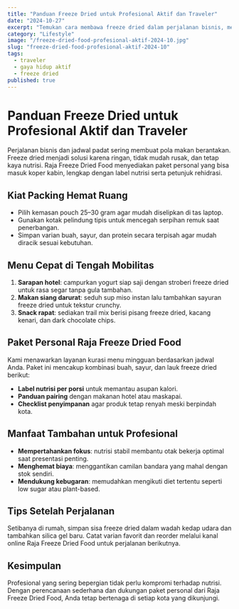 ```yaml
---
title: "Panduan Freeze Dried untuk Profesional Aktif dan Traveler"
date: "2024-10-27"
excerpt: "Temukan cara membawa freeze dried dalam perjalanan bisnis, menjaga pola makan sehat, dan memanfaatkan paket personal Raja Freeze Dried Food untuk mobilitas tinggi."
category: "Lifestyle"
image: "/freeze-dried-food-profesional-aktif-2024-10.jpg"
slug: "freeze-dried-food-profesional-aktif-2024-10"
tags:
  - traveler
  - gaya hidup aktif
  - freeze dried
published: true
---
```


# Panduan Freeze Dried untuk Profesional Aktif dan Traveler

Perjalanan bisnis dan jadwal padat sering membuat pola makan berantakan. Freeze dried menjadi solusi karena ringan, tidak mudah rusak, dan tetap kaya nutrisi. Raja Freeze Dried Food menyediakan paket personal yang bisa masuk koper kabin, lengkap dengan label nutrisi serta petunjuk rehidrasi.

## Kiat Packing Hemat Ruang

- Pilih kemasan pouch 25–30 gram agar mudah diselipkan di tas laptop.
- Gunakan kotak pelindung tipis untuk mencegah serpihan remuk saat penerbangan.
- Simpan varian buah, sayur, dan protein secara terpisah agar mudah diracik sesuai kebutuhan.

## Menu Cepat di Tengah Mobilitas

1. **Sarapan hotel**: campurkan yogurt siap saji dengan stroberi freeze dried untuk rasa segar tanpa gula tambahan.
2. **Makan siang darurat**: seduh sup miso instan lalu tambahkan sayuran freeze dried untuk tekstur crunchy.
3. **Snack rapat**: sediakan trail mix berisi pisang freeze dried, kacang kenari, dan dark chocolate chips.

## Paket Personal Raja Freeze Dried Food

Kami menawarkan layanan kurasi menu mingguan berdasarkan jadwal Anda. Paket ini mencakup kombinasi buah, sayur, dan lauk freeze dried berikut:

- **Label nutrisi per porsi** untuk memantau asupan kalori.
- **Panduan pairing** dengan makanan hotel atau maskapai.
- **Checklist penyimpanan** agar produk tetap renyah meski berpindah kota.

## Manfaat Tambahan untuk Profesional

- **Mempertahankan fokus**: nutrisi stabil membantu otak bekerja optimal saat presentasi penting.
- **Menghemat biaya**: menggantikan camilan bandara yang mahal dengan stok sendiri.
- **Mendukung kebugaran**: memudahkan mengikuti diet tertentu seperti low sugar atau plant-based.

## Tips Setelah Perjalanan

Setibanya di rumah, simpan sisa freeze dried dalam wadah kedap udara dan tambahkan silica gel baru. Catat varian favorit dan reorder melalui kanal online Raja Freeze Dried Food untuk perjalanan berikutnya.

## Kesimpulan

Profesional yang sering bepergian tidak perlu kompromi terhadap nutrisi. Dengan perencanaan sederhana dan dukungan paket personal dari Raja Freeze Dried Food, Anda tetap bertenaga di setiap kota yang dikunjungi.
